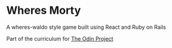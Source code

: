 # Wheres Morty

A wheres-waldo style game built using React and Ruby on Rails

Part of the curriculum for [The Odin Project](https://www.theodinproject.com/paths/full-stack-ruby-on-rails/courses/javascript/lessons/where-s-waldo-a-photo-tagging-app-javascript)
